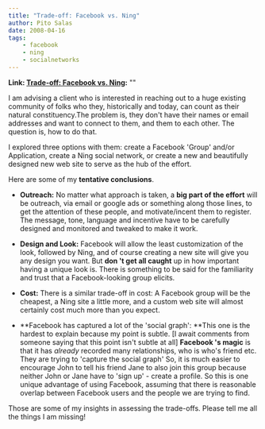 ```yaml
---
title: "Trade-off: Facebook vs. Ning"
author: Pito Salas
date: 2008-04-16
tags:
    - facebook
    - ning
    - socialnetworks
---
```


**Link: [Trade-off: Facebook vs. Ning](None):** ""

I am advising a client who is interested in reaching out to a huge existing
community of folks who they, historically and today, can count as their
natural constituency.The problem is, they don't have their names or email
addresses and want to connect to them, and them to each other. The question
is, how to do that.

I explored three options with them: create a Facebook 'Group' and/or
Application, create a Ning social network, or create a new and beautifully
designed new web site to serve as the hub of the effort.

Here are some of my **tentative conclusions**.

  * **Outreach:** No matter what approach is taken, a **big part of the effort** will be outreach, via email or google ads or something along those lines, to get the attention of these people, and motivate/incent them to register. The message, tone, language and incentive have to be carefully designed and monitored and tweaked to make it work.

  * **Design and Look:** Facebook will allow the least customization of the look, followed by Ning, and of course creating a new site will give you any design you want. But **don 't get all caught** up in how important having a unique look is. There is something to be said for the familiarity and trust that a Facebook-looking group elicits.

  * **Cost:** There is a similar trade-off in cost: A Facebook group will be the cheapest, a Ning site a little more, and a custom web site will almost certainly cost much more than you expect.

  * **Facebook has captured a lot of the 'social graph': **This one is the hardest to explain because my point is subtle. [I await comments from someone saying that this point isn't subtle at all] **Facebook 's magic** is that it has _already_ recorded many relationships, who is who's friend etc. They are trying to 'capture the social graph' So, it is much easier to encourage John to tell his friend Jane to also join this group because neither John or Jane have to 'sign up' - create a profile. So this is one unique advantage of using Facebook, assuming that there is reasonable overlap between Facebook users and the people we are trying to find.

Those are some of my insights in assessing the trade-offs. Please tell me all
the things I am missing!


